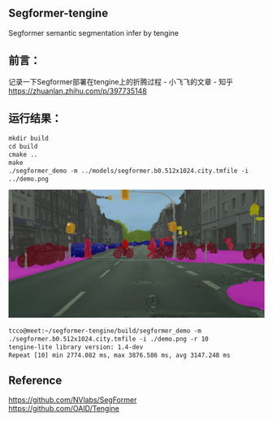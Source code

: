 ## Segformer-tengine  
Segformer semantic segmentation infer by tengine
## 前言：
记录一下Segformer部署在tengine上的折腾过程 - 小飞飞的文章 - 知乎
https://zhuanlan.zhihu.com/p/397735148  

## 运行结果：
```  
mkdir build  
cd build  
cmake ..  
make  
./segformer_demo -m ../models/segformer.b0.512x1024.city.tmfile -i ../demo.png  
```  
![image](https://github.com/FeiGeChuanShu/segformer-tengine/blob/main/result.jpg)  
```
tcco@meet:~/segformer-tengine/build/segformer_demo -m ./segformer.b0.512x1024.city.tmfile -i ./demo.png -r 10  
tengine-lite library version: 1.4-dev  
Repeat [10] min 2774.082 ms, max 3876.586 ms, avg 3147.248 ms
```
## Reference  
https://github.com/NVlabs/SegFormer  
https://github.com/OAID/Tengine  
